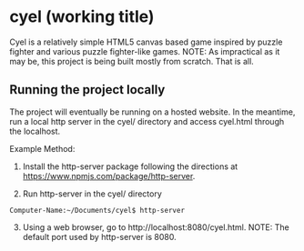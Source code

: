 # cyel (working title)
Cyel is a relatively simple HTML5 canvas based game inspired by puzzle fighter and various puzzle fighter-like games.
NOTE: As impractical as it may be, this project is being built mostly from scratch. That is all.

## Running the project locally
The project will eventually be running on a hosted website. In the meantime, run a local http server in the cyel/ directory and access cyel.html through the localhost.

Example Method:
1. Install the http-server package following the directions at  https://www.npmjs.com/package/http-server.

2. Run http-server in the cyel/ directory
```
Computer-Name:~/Documents/cyel$ http-server
```

3. Using a web browser, go to http://localhost:8080/cyel.html.
NOTE: The default port used by http-server is 8080.
